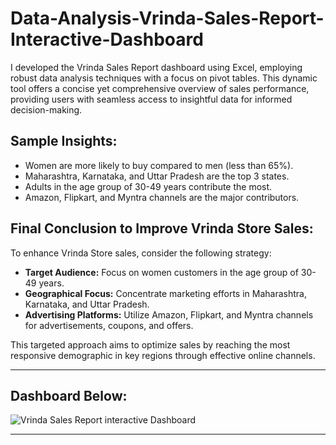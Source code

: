 # Data-Analysis-Vrinda-Sales-Report-Interactive-Dashboard
I developed the Vrinda Sales Report dashboard using Excel, employing robust data analysis techniques with a focus on pivot tables. This dynamic tool offers a concise yet comprehensive overview of sales performance, providing users with seamless access to insightful data for informed decision-making.

## Sample Insights:

- Women are more likely to buy compared to men (less than 65%).
- Maharashtra, Karnataka, and Uttar Pradesh are the top 3 states.
- Adults in the age group of 30-49 years contribute the most.
- Amazon, Flipkart, and Myntra channels are the major contributors.

## Final Conclusion to Improve Vrinda Store Sales:

To enhance Vrinda Store sales, consider the following strategy:

- **Target Audience:** Focus on women customers in the age group of 30-49 years.
- **Geographical Focus:** Concentrate marketing efforts in Maharashtra, Karnataka, and Uttar Pradesh.
- **Advertising Platforms:** Utilize Amazon, Flipkart, and Myntra channels for advertisements, coupons, and offers.

This targeted approach aims to optimize sales by reaching the most responsive demographic in key regions through effective online channels.

---
## **Dashboard Below:**

![Vrinda Sales Report interactive Dashboard](https://github.com/Koushik-bandapadya/Data-Analysis-Vrinda-Sales-Report-Interactive-Dashboard/assets/62791323/27468986-55aa-4e5a-ab51-8895882abd9d)

---
